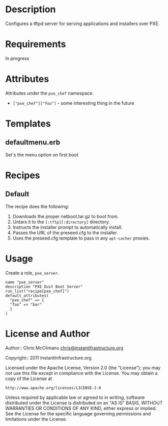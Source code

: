 Description
===========

Configures a tftpd server for serving applications and installers over PXE.

Requirements
============

In progress

Attributes
==========

Attributes under the `pxe_chef` namespace.

* `["pxe_chef"]["foo"]` - some interesting thing in the future

Templates
=========

defaultmenu.erb
----------------

Set's the menu option on first boot


Recipes
=======

Default
-------

The recipe does the following:

1. Downloads the proper netboot.tar.gz to boot from.
2. Untars it to the `[:tftp][:directory]` directory.
3. Instructs the installer prompt to automatically install.
4. Passes the URL of the preseed.cfg to the installer.
5. Uses the preseed.cfg template to pass in any `apt-cacher` proxies.

Usage
=====

Create a role, `pxe_server`.

    name "pxe_server"
    description "PXE Dust Boot Server"
    run_list("recipe[pxe_chef]")
    default_attributes(
      "pxe_chef" => {
      "foo" => "bar"
      }
    )

License and Author
==================

Author:: Chris McClimans <chris@instantifrastructure.org>

Copyright:: 2011 InstantInfrastructure.org

Licensed under the Apache License, Version 2.0 (the "License");
you may not use this file except in compliance with the License.
You may obtain a copy of the License at

    http://www.apache.org/licenses/LICENSE-2.0

Unless required by applicable law or agreed to in writing, software
distributed under the License is distributed on an "AS IS" BASIS,
WITHOUT WARRANTIES OR CONDITIONS OF ANY KIND, either express or implied.
See the License for the specific language governing permissions and
limitations under the License.
